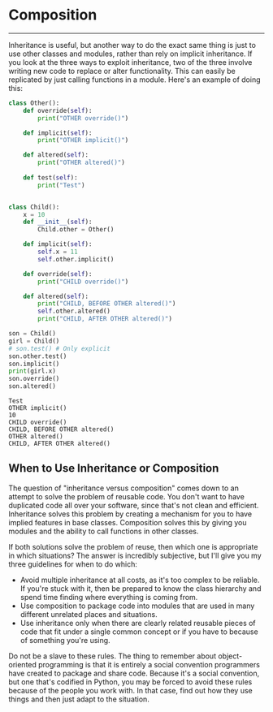 
# Composition
-----
Inheritance is useful, but another way to do the exact same thing is just to use other classes and modules, rather than rely on implicit inheritance. If you look at the three ways to exploit inheritance, two of the three involve writing new code to replace or alter functionality. This can easily be replicated by just calling functions in a module. Here's an example of doing this:


```python
class Other():
    def override(self):
        print("OTHER override()")

    def implicit(self):
        print("OTHER implicit()")

    def altered(self):
        print("OTHER altered()")
        
    def test(self):
        print("Test")


class Child():
    x = 10
    def __init__(self):
        Child.other = Other()

    def implicit(self):
        self.x = 11
        self.other.implicit()

    def override(self):
        print("CHILD override()")

    def altered(self):
        print("CHILD, BEFORE OTHER altered()")
        self.other.altered()
        print("CHILD, AFTER OTHER altered()")

son = Child()
girl = Child()
# son.test() # Only explicit 
son.other.test()
son.implicit()
print(girl.x)
son.override()
son.altered()
```

    Test
    OTHER implicit()
    10
    CHILD override()
    CHILD, BEFORE OTHER altered()
    OTHER altered()
    CHILD, AFTER OTHER altered()
    

## When to Use Inheritance or Composition

The question of "inheritance versus composition" comes down to an attempt to solve the problem of reusable code. You don't want to have duplicated code all over your software, since that's not clean and efficient. Inheritance solves this problem by creating a mechanism for you to have implied features in base classes. Composition solves this by giving you modules and the ability to call functions in other classes.

If both solutions solve the problem of reuse, then which one is appropriate in which situations? The answer is incredibly subjective, but I'll give you my three guidelines for when to do which:

* Avoid multiple inheritance at all costs, as it's too complex to be reliable. If you're stuck with it, then be prepared to know the class hierarchy and spend time finding where everything is coming from.
* Use composition to package code into modules that are used in many different unrelated places and situations.
* Use inheritance only when there are clearly related reusable pieces of code that fit under a single common concept or if you have to because of something you're using.

Do not be a slave to these rules. The thing to remember about object-oriented programming is that it is entirely a social convention programmers have created to package and share code. Because it's a social convention, but one that's codified in Python, you may be forced to avoid these rules because of the people you work with. In that case, find out how they use things and then just adapt to the situation.


```python

```
